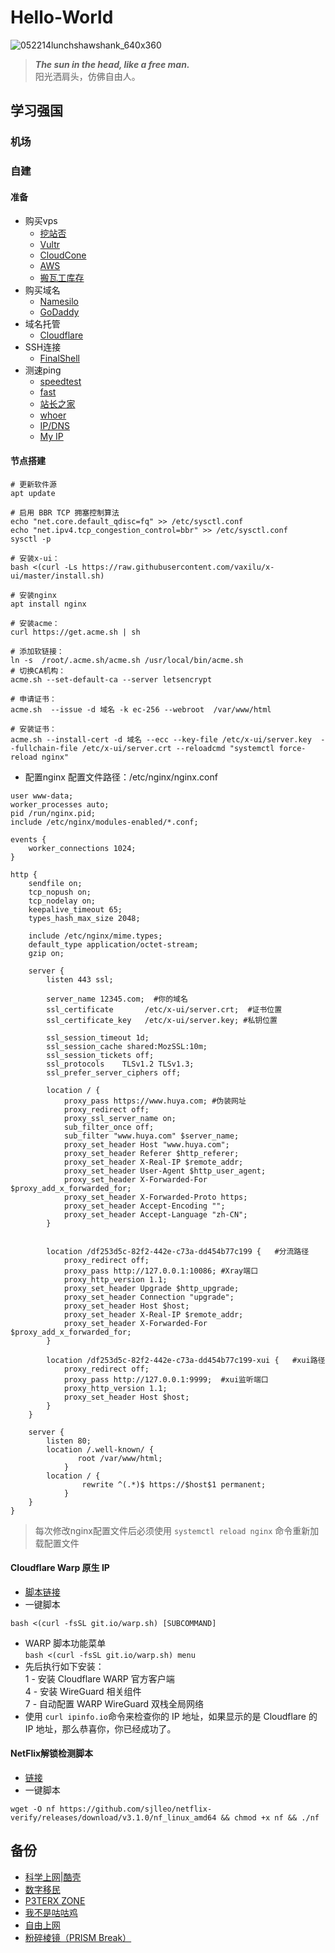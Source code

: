# Hello-World
![052214lunchshawshank_640x360](https://user-images.githubusercontent.com/128745328/229586010-4cd3ce23-f187-4e1b-b8dc-824e17108679.jpg)  
>**_The sun in the head, like a free man._**  
>阳光洒肩头，仿佛自由人。
## 学习强国  
### 机场
### 自建
#### 准备
+ 购买vps
  + [挖站否](https://wzfou.com/vps-bangdan)
  + [Vultr](https://www.vultr.com)
  + [CloudCone](https://app.cloudcone.com/?ref=9510)
  + [AWS](https://aws.amazon.com)
  + [搬瓦工库存](https://teddysun.com/bwh.html)
+ 购买域名  
  + [Namesilo](https://www.namesilo.com/?rid=a5e2f22jo)  
  + [GoDaddy](https://www.godaddy.com/)
+ 域名托管
  + [Cloudflare](https://dash.cloudflare.com)  
+ SSH连接
  + [FinalShell](http://www.hostbuf.com/t/988.html)
+ 测速ping
  + [speedtest](https://www.speedtest.net)
  + [fast](https://fast.com)
  + [站长之家](https://ping.chinaz.com)
  + [whoer](https://whoer.net/zh)
  + [IP/DNS](https://ipleak.net)
  + [My IP](https://browserleaks.com/ip)
#### 节点搭建
```
# 更新软件源
apt update

# 启用 BBR TCP 拥塞控制算法
echo "net.core.default_qdisc=fq" >> /etc/sysctl.conf
echo "net.ipv4.tcp_congestion_control=bbr" >> /etc/sysctl.conf
sysctl -p

# 安装x-ui：
bash <(curl -Ls https://raw.githubusercontent.com/vaxilu/x-ui/master/install.sh)

# 安装nginx
apt install nginx

# 安装acme：
curl https://get.acme.sh | sh

# 添加软链接：
ln -s  /root/.acme.sh/acme.sh /usr/local/bin/acme.sh
# 切换CA机构： 
acme.sh --set-default-ca --server letsencrypt

# 申请证书： 
acme.sh  --issue -d 域名 -k ec-256 --webroot  /var/www/html

# 安装证书：
acme.sh --install-cert -d 域名 --ecc --key-file /etc/x-ui/server.key  --fullchain-file /etc/x-ui/server.crt --reloadcmd "systemctl force-reload nginx"
```
+ 配置nginx
配置文件路径：/etc/nginx/nginx.conf
```
user www-data;
worker_processes auto;
pid /run/nginx.pid;
include /etc/nginx/modules-enabled/*.conf;

events {
    worker_connections 1024;
}

http {
    sendfile on;
    tcp_nopush on;
    tcp_nodelay on;
    keepalive_timeout 65;
    types_hash_max_size 2048;

    include /etc/nginx/mime.types;
    default_type application/octet-stream;
    gzip on;

    server {
        listen 443 ssl;
        
        server_name 12345.com;  #你的域名
        ssl_certificate       /etc/x-ui/server.crt;  #证书位置
        ssl_certificate_key   /etc/x-ui/server.key; #私钥位置
        
        ssl_session_timeout 1d;
        ssl_session_cache shared:MozSSL:10m;
        ssl_session_tickets off;
        ssl_protocols    TLSv1.2 TLSv1.3;
        ssl_prefer_server_ciphers off;

        location / {
            proxy_pass https://www.huya.com; #伪装网址
            proxy_redirect off;
            proxy_ssl_server_name on;
            sub_filter_once off;
            sub_filter "www.huya.com" $server_name;
            proxy_set_header Host "www.huya.com";
            proxy_set_header Referer $http_referer;
            proxy_set_header X-Real-IP $remote_addr;
            proxy_set_header User-Agent $http_user_agent;
            proxy_set_header X-Forwarded-For $proxy_add_x_forwarded_for;
            proxy_set_header X-Forwarded-Proto https;
            proxy_set_header Accept-Encoding "";
            proxy_set_header Accept-Language "zh-CN";
        }


        location /df253d5c-82f2-442e-c73a-dd454b77c199 {   #分流路径
            proxy_redirect off;
            proxy_pass http://127.0.0.1:10086; #Xray端口
            proxy_http_version 1.1;
            proxy_set_header Upgrade $http_upgrade;
            proxy_set_header Connection "upgrade";
            proxy_set_header Host $host;
            proxy_set_header X-Real-IP $remote_addr;
            proxy_set_header X-Forwarded-For $proxy_add_x_forwarded_for;
        }
        
        location /df253d5c-82f2-442e-c73a-dd454b77c199-xui {   #xui路径
            proxy_redirect off;
            proxy_pass http://127.0.0.1:9999;  #xui监听端口
            proxy_http_version 1.1;
            proxy_set_header Host $host;
        }
    }

    server {
        listen 80;
        location /.well-known/ {
               root /var/www/html;
            }
        location / {
                rewrite ^(.*)$ https://$host$1 permanent;
            }
    }
}
```
> 每次修改nginx配置文件后必须使用 `systemctl reload nginx` 命令重新加载配置文件
#### Cloudflare Warp 原生 IP
+ [脚本链接](https://github.com/P3TERX/warp.sh)  
+ 一键脚本  
```
bash <(curl -fsSL git.io/warp.sh) [SUBCOMMAND]
```
+ WARP 脚本功能菜单  
`bash <(curl -fsSL git.io/warp.sh) menu`
+ 先后执行如下安装：  
1 - 安装 Cloudflare WARP 官方客户端  
4 - 安装 WireGuard 相关组件  
7 - 自动配置 WARP WireGuard 双栈全局网络  
+ 使用  `curl ipinfo.io`命令来检查你的 IP 地址，如果显示的是 Cloudflare 的 IP 地址，那么恭喜你，你已经成功了。  
#### NetFlix解锁检测脚本
+ [链接](https://github.com/sjlleo/netflix-verify.git)  
+ 一键脚本
```
wget -O nf https://github.com/sjlleo/netflix-verify/releases/download/v3.1.0/nf_linux_amd64 && chmod +x nf && ./nf
```
## 备份
+ [科学上网|酷壳](https://haoel.github.io/)
+ [数字移民](https://blog.shuziyimin.org/)
+ [P3TERX ZONE](https://p3terx.com/archives/cheap-and-costeffective-vps-recommended.html)
+ [我不是咕咕鸡](https://blog.laoda.de)
+ [自由上网](https://github.com/Alvin9999/new-pac)
+ [粉碎棱镜（PRISM Break）](https://prism-break.org/zh-CN/)
